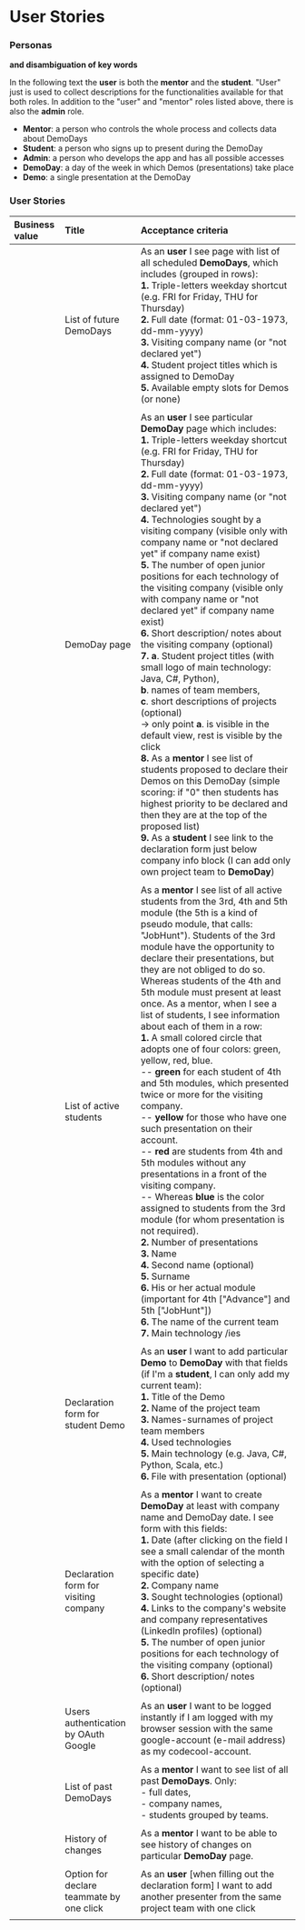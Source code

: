 # User Stories  
  
### Personas  
**and disambiguation of key words**  
  
In the following text the **user** is both the **mentor** and the **student**. "User" just is used to collect descriptions for the functionalities available for that both roles. In addition to the "user" and "mentor" roles listed above, there is also the **admin** role.  
- **Mentor**: a person who controls the whole process and collects data about DemoDays  
- **Student**: a person who signs up to present during the DemoDay  
- **Admin**: a person who develops the app and has all possible accesses  
- **DemoDay**: a day of the week in which Demos (presentations) take place  
- **Demo**: a single presentation at the DemoDay  
  
### User Stories

| **Business value** | **Title** | **Acceptance criteria** |  
| :--- | :--- | :--- |  
|      | List of future DemoDays | As an **user** I see page with list of all scheduled **DemoDays**, which includes (grouped in rows): <br/>**1.** Triple-letters weekday shortcut (e.g. FRI for Friday, THU for Thursday) <br/>**2.** Full date (format: 01-03-1973, dd-mm-yyyy) <br/>**3.** Visiting company name (or "not declared yet") <br/>**4.** Student project titles which is assigned to DemoDay <br/>**5.** Available empty slots for Demos (or none) |  
|      |   |   |  
|      | DemoDay page | As an **user** I see particular **DemoDay** page which includes:<br/>**1.** Triple-letters weekday shortcut (e.g. FRI for Friday, THU for Thursday)<br/>**2.** Full date (format: 01-03-1973, dd-mm-yyyy)<br/>**3.** Visiting company name (or "not declared yet")<br/>**4.** Technologies sought by a visiting company (visible only with company name or "not declared yet" if company name exist)<br/>**5.** The number of open junior positions for each technology of the visiting company (visible only with company name or "not declared yet" if company name exist)<br/>**6.** Short description/ notes about the visiting company (optional)<br/>**7.** **a**. Student project titles (with small logo of main technology: Java, C#, Python),<br/>**b**. names of team members,<br/>**c**. short descriptions of projects (optional)<br/>-> only point **a**. is visible in the default view, rest is visible by the click<br/>**8.** As a **mentor** I see list of students proposed to declare their Demos on this DemoDay (simple scoring: if "0" then students has highest priority to be declared and then they are at the top of the proposed list)<br/>**9.** As a **student** I see link to the declaration form just below company info block (I can add only own project team to **DemoDay**) |  
|      |   |   |  
|      | List of active students | As a **mentor** I see list of all active students from the 3rd, 4th and 5th module (the 5th is a kind of pseudo module, that calls: "JobHunt"). Students of the 3rd module have the opportunity to declare their presentations, but they are not obliged to do so. Whereas students of the 4th and 5th module must present at least once. As a mentor, when I see a list of students, I see information about each of them in a row:<br/>**1.** A small colored circle that adopts one of four colors: green, yellow, red, blue.<br/>-- **green** for each student of 4th and 5th modules, which presented twice or more for the visiting company.<br/>-- **yellow** for those who have one such presentation on their account.<br/>-- **red** are students from 4th and 5th modules without any presentations in a front of the visiting company.<br/>-- Whereas **blue** is the color assigned to students from the 3rd module (for whom presentation is not required).<br/>**2.** Number of presentations<br/>**3.** Name<br/>**4.** Second name (optional)<br/>**5.** Surname<br/>**6.** His or her actual module (important for 4th ["Advance"] and 5th ["JobHunt"])<br/>**6.** The name of the current team<br/>**7.** Main technology /ies |  
|      |   |   |  
|      | Declaration form for student Demo | As an **user** I want to add particular **Demo** to **DemoDay** with that fields (if I'm a **student**, I can only add my current team): <br/>**1.** Title of the Demo <br/>**2.** Name of the project team <br/>**3.** Names-surnames of project team members <br/>**4.** Used technologies <br/>**5.** Main technology (e.g. Java, C#, Python, Scala, etc.) <br/>**6.** File with presentation (optional) |  
|      |   |   |  
|      | Declaration form for visiting company | As a **mentor** I want to create **DemoDay** at least with company name and DemoDay date. I see form with this fields: <br/>**1.** Date (after clicking on the field I see a small calendar of the month with the option of selecting a specific date) <br/>**2.** Company name <br/>**3.** Sought technologies (optional) <br/>**4.** Links to the company's website and company representatives (LinkedIn profiles) (optional) <br/>**5.** The number of open junior positions for each technology of the visiting company (optional) <br/>**6.** Short description/ notes (optional) |  
|      |   |   |  
|      | Users authentication by OAuth Google | As an **user** I want to be logged instantly if I am logged with my browser session with the same google-account (e-mail address) as my codecool-account. |  
|      |   |   |  
|      | List of past DemoDays | As a **mentor** I want to see list of all past **DemoDays**. Only: <br/>- full dates, <br/>- company names, <br/>- students grouped by teams. |  
|      |   |   |  
|      | History of changes | As a **mentor** I want to be able to see history of changes on particular **DemoDay** page. |  
|      |   |   |  
|      | Option for declare teammate by one click | As an **user** \[when filling out the declaration form] I want to add another presenter from the same project team with one click |  
|      |   |   |  